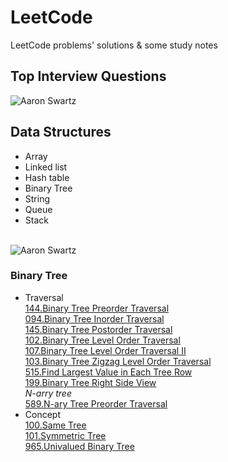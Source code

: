 # LeetCode
LeetCode problems' solutions &amp; some study notes

## Top Interview Questions
![Aaron Swartz](https://github.com/ceezyyy/LeetCode-daily/blob/master/TOP%20INTERVIEW%20QUESTIONS.png)


## Data Structures
* Array
* Linked list
* Hash table
* Binary Tree
* String
* Queue
* Stack

<br>![Aaron Swartz](https://raw.githubusercontent.com/ceezyyy/LeetCode-daily/master/mindmap.png)

### Binary Tree 
  * Traversal
      <br>[144.Binary Tree Preorder Traversal](https://github.com/ceezyyy/LeetCode-daily/blob/master/Python3/144.Binary%20Tree%20Preorder%20Traversal.py)
    <br>[094.Binary Tree Inorder Traversal](https://github.com/ceezyyy/LeetCode-daily/blob/master/Python3/094.Binary%20Tree%20Inorder%20Traversal.py)
    <br>[145.Binary Tree Postorder Traversal](https://github.com/ceezyyy/LeetCode-daily/blob/master/Python3/145.Binary%20Tree%20Postorder%20Traversal.py)
    <br>[102.Binary Tree Level Order Traversal](https://github.com/ceezyyy/LeetCode-daily/blob/master/Python3/102.Binary%20Tree%20Level%20Order%20Traversal.py)
    <br>[107.Binary Tree Level Order Traversal II](https://github.com/ceezyyy/LeetCode-daily/blob/master/Python3/107.Binary%20Tree%20Level%20Order%20Traversal%20II.py)
    <br>[103.Binary Tree Zigzag Level Order Traversal](https://github.com/ceezyyy/LeetCode-daily/blob/master/Python3/103.Binary%20Tree%20Zigzag%20Level%20Order%20Traversal.py)
    <br>[515.Find Largest Value in Each Tree Row](https://github.com/ceezyyy/LeetCode-daily/blob/master/Python3/515.Find%20Largest%20Value%20in%20Each%20Tree%20Row.py)
    <br>[199.Binary Tree Right Side View](https://github.com/ceezyyy/LeetCode-daily/blob/master/Python3/199.Binary%20Tree%20Right%20Side%20View.py)
    <br>*N-arry tree*
    <br>[589.N-ary Tree Preorder Traversal](https://github.com/ceezyyy/LeetCode-daily/blob/master/Python3/589.N-ary%20Tree%20Preorder%20Traversal.py)
   * Concept
    <br>[100.Same Tree](https://github.com/ceezyyy/LeetCode-daily/blob/master/Python3/100.Same%20Tree.py)
    <br>[101.Symmetric Tree](https://github.com/ceezyyy/LeetCode-daily/blob/master/Python3/101.Symmetric%20Tree.py)
    <br>[965.Univalued Binary Tree](https://github.com/ceezyyy/LeetCode-daily/blob/master/Python3/965.Univalued%20Binary%20Tree.py)
  
